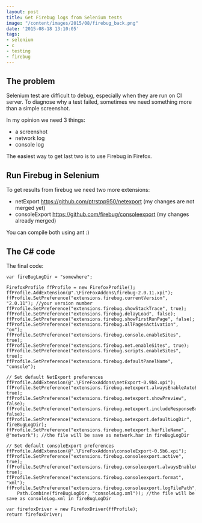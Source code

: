 ```yaml
---
layout: post
title: Get Firebug logs from Selenium tests
image: "/content/images/2015/08/firebug_back.png"
date: '2015-08-18 13:10:05'
tags:
- selenium
- c
- testing
- firebug
---
```


## The problem
Selenium test are difficult to debug, especially when they are run on CI server. To diagnose why a test failed, sometimes we need something more than a simple screenshot.

In my opinion we need 3 things:

 - a screenshot
 - network log
 - console log

The easiest way to get last two is to use Firebug in Firefox.

## Run Firebug in Selenium
To get results from firebug we need two more extensions:

 - netExport https://github.com/ptrstpp950/netexport (my changes are not merged yet)
 - consoleExport https://github.com/firebug/consoleexport (my changes already merged)

You can compile both using ant :)

## The C# code
The final code:

    var fireBugLogDir = "somewhere";

    FirefoxProfile ffProfile = new FirefoxProfile();
    ffProfile.AddExtension(@".\FireFoxAddons\firebug-2.0.11.xpi");
    ffProfile.SetPreference("extensions.firebug.currentVersion", "2.0.11"); //your version number
    ffProfile.SetPreference("extensions.firebug.showStackTrace", true);
    ffProfile.SetPreference("extensions.firebug.delayLoad", false);
    ffProfile.SetPreference("extensions.firebug.showFirstRunPage", false);
    ffProfile.SetPreference("extensions.firebug.allPagesActivation", "on");
    ffProfile.SetPreference("extensions.firebug.console.enableSites", true);
    ffProfile.SetPreference("extensions.firebug.net.enableSites", true);
    ffProfile.SetPreference("extensions.firebug.scripts.enableSites", true);
    ffProfile.SetPreference("extensions.firebug.defaultPanelName", "console");

    // Set default NetExport preferences
    ffProfile.AddExtension(@".\FireFoxAddons\netExport-0.9b8.xpi");
    ffProfile.SetPreference("extensions.firebug.netexport.alwaysEnableAutoExport", true);
    ffProfile.SetPreference("extensions.firebug.netexport.showPreview", false);
    ffProfile.SetPreference("extensions.firebug.netexport.includeResponseBodies", false);
    ffProfile.SetPreference("extensions.firebug.netexport.defaultLogDir", fireBugLogDir);
    ffProfile.SetPreference("extensions.firebug.netexport.harFileName", @"network"); //the file will be save as network.har in fireBugLogDir

    // Set default consoleExport preferences
    ffProfile.AddExtension(@".\FireFoxAddons\consoleExport-0.5b6.xpi");
    ffProfile.SetPreference("extensions.firebug.consoleexport.active", true);
    ffProfile.SetPreference("extensions.firebug.consoleexport.alwaysEnableAutoExport", true);
    ffProfile.SetPreference("extensions.firebug.consoleexport.format", "xml");
    ffProfile.SetPreference("extensions.firebug.consoleexport.logFilePath",
        Path.Combine(fireBugLogDir, "consoleLog.xml")); //the file will be save as consoleLog.xml in fireBugLogDir
    
    var firefoxDriver = new FirefoxDriver(ffProfile);
    return firefoxDriver;
